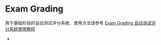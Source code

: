 # Exam Grading

用于基础阶段的自动测试评分系统，使用方法请参考 [Exam Grading 自动测试评分系统使用教程](https://github.com/LearningInfiniTensor/.github/blob/main/exam-grading-user-guide/doc.md)

-
